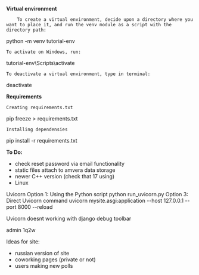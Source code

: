 
****Virtual environment****

        To create a virtual environment, decide upon a directory where you want to place it, and run the venv module as a script with the directory path:
python -m venv tutorial-env

    То асtivate on Windows, run:
tutorial-env\Scripts\activate

    To deactivate a virtual environment, type in terminal:

deactivate


****Requirements****

    Creating requirements.txt

pip freeze > requirements.txt

    Installing dependensies

pip install -r requirements.txt


****To Do:****
- check reset password via email functionality
- static files attach to amvera data storage
- newer C++ version (check that 17 using)
- Linux


Uvicorn
Option 1: Using the Python script
python run_uvicorn.py
Option 3: Direct Uvicorn command
uvicorn mysite.asgi:application --host 127.0.0.1 --port 8000 --reload

Uvicorn doesnt working with django debug toolbar

admin   1q2w

Ideas for site:
- russian version of site
- coworking pages (private or not)
- users making new polls